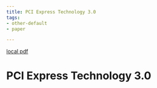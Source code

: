 ```yaml
---
title: PCI Express Technology 3.0
tags:
- other-default
- paper

---
```


[local pdf](../../../pdfs/PCI%20Express%20Technology%203.0.pdf)

# PCI Express Technology 3.0

